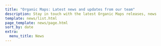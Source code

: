 ```yaml
---
title: "Organic Maps: Latest news and updates from our team"
description: Stay in touch with the latest Organic Maps releases, news and updates from our team
template: news/list.html
page_template: news/page.html
sort_by: date
extra:
  menu_title: News
---
```

